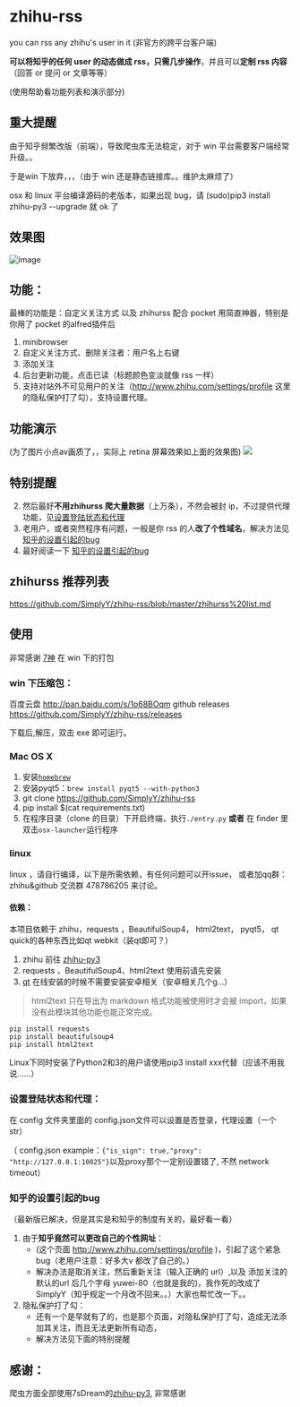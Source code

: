 # zhihu-rss

you can rss any zhihu's user in it
(非官方的跨平台客户端)


**可以将知乎的任何 user 的动态做成 rss，只需几步操作**，并且可以**定制 rss 内容**（回答 or 提问 or 文章等等）

(使用帮助看功能列表和演示部分)

## 重大提醒
由于知乎频繁改版（前端），导致爬虫库无法稳定，对于 win 平台需要客户端经常升级。。

于是win 下放弃，，，（由于 win 还是静态链接库。。维护太麻烦了）

osx 和 linux 平台编译源码的老版本，如果出现 bug，请
(sudo)pip3 install zhihu-py3 --upgrade
就 ok 了

## 效果图
![image](https://cloud.githubusercontent.com/assets/8455579/8877985/1408786a-325b-11e5-8d2c-ecc35cf63ead.png)



## 功能：
最棒的功能是：自定义关注方式
以及 zhihurss 配合 pocket 用简直神器，特别是你用了 pocket 的alfred插件后

1. minibrowser
2. 自定义关注方式、删除关注者：用户名上右键
3. 添加关注
4. 后台更新功能，点击已读（标题颜色变淡就像 rss 一样）
5. 支持对站外不可见用户的关注（http://www.zhihu.com/settings/profile 这里的隐私保护打了勾），支持设置代理。



## 功能演示
(为了图片小点av画质了，，实际上 retina 屏幕效果如上面的效果图)
![](http://img-storage.qiniudn.com/15-7-28/94436942.jpg)


## 特别提醒

2. 然后最好**不用zhihurss 爬大量数据**（上万条），不然会被封 ip，不过提供代理功能，见[设置登陆状态和代理](https://github.com/SimplyY/zhihu-rss#设置登陆状态和代理)
3. 老用户，或者突然程序有问题，一般是你 rss 的人**改了个性域名**，解决方法见 [知乎的设置引起的bug](https://github.com/SimplyY/zhihu-rss#知乎的设置引起的bug)
4. 最好阅读一下 [知乎的设置引起的bug](https://github.com/SimplyY/zhihu-rss#知乎的设置引起的bug)




## zhihurss 推荐列表

https://github.com/SimplyY/zhihu-rss/blob/master/zhihurss%20list.md

## 使用
非常感谢 [7神](https://github.com/7sDream) 在 win 下的打包

### win 下压缩包：
百度云盘 http://pan.baidu.com/s/1o68BOqm
github releases https://github.com/SimplyY/zhihu-rss/releases

下载后,解压，双击 exe 即可运行。

### Mac OS X

1. 安装[`homebrew`](http://brew.sh/)
2. 安装pyqt5：`brew install pyqt5 --with-python3`
3. git clone https://github.com/SimplyY/zhihu-rss
4. pip install $(cat requirements.txt)
5. 在程序目录（clone 的目录）下开启终端，执行`./entry.py` **或者** 在 finder 里双击`osx-launcher`运行程序

### linux

linux ，请自行编译，以下是所需依赖，有任何问题可以开issue， 或者加qq群：zhihu&github 交流群 478786205 来讨论。

#### 依赖：

本项目依赖于 zhihu，requests ，BeautifulSoup4， html2text， pyqt5， qt quick的各种东西比如qt webkit（装qt即可？）

1. zhihu 前往 [zhihu-py3](https://github.com/7sDream/zhihu-py3)
2.  requests 、BeautifulSoup4、html2text 使用前请先安装
3. [qt](https://www.qt.io/zh-hans/download-open-source/)  在线安装的时候不需要安装安卓相关（安卓相关几个g...）

> html2text 只在导出为 markdown 格式功能被使用时才会被 import，如果没有此模块其他功能也能正常完成。

```
pip install requests
pip install beautifulsoup4
pip install html2text
```
Linux下同时安装了Python2和3的用户请使用pip3 install xxx代替（应该不用我说……）

### 设置登陆状态和代理：
在 config 文件夹里面的 config.json文件可以设置是否登录，代理设置（一个 str）

（ config.json example：`{"is_sign": true,"proxy": "http://127.0.0.1:10025"}`以及proxy那个一定别设置错了, 不然 network timeout）

### 知乎的设置引起的bug

（最新版已解决，但是其实是和知乎的制度有关的，最好看一看）


1. 由于**知乎竟然可以更改自己的个性网址**：
    - (这个页面 http://www.zhihu.com/settings/profile )，引起了这个紧急 bug（老用户注意：好多大v 都改了自己的。）
    - 解决办法是取消关注，然后重新关注（输入正确的 url）,以及 添加关注的默认的url 后几个字母 yuwei-80（也就是我的)，我作死的改成了 SimplyY（知乎规定一个月改不回来。。）大家也帮忙改一下。。
2. 隐私保护打了勾：
    - 还有一个是早就有了的，也是那个页面，对隐私保护打了勾，造成无法添加其关注，而且无法更新所有动态，
    - 解决方法见下面的特别提醒

## 感谢：

爬虫方面全部使用7sDream的[zhihu-py3](https://github.com/7sDream/zhihu-py3), 非常感谢
